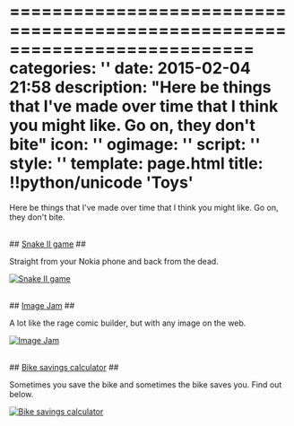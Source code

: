 ===========================================================================
categories: ''
date: 2015-02-04 21:58
description: "Here be things that I've made over time that I think you might like. Go on, they don't bite"
icon: ''
ogimage: ''
script: ''
style: ''
template: page.html
title: !!python/unicode 'Toys'
===========================================================================

Here be things that I've made over time that I think you might like. Go on, they don't bite.



<br>
## <a href="/snake/" target="_blank">Snake II game</a> ##

Straight from your Nokia phone and back from the dead.

<a href="/snake/" target="_blank"><img class="img-full" src="snake.png" alt="Snake II game"></a>



<br>
## <a href="/image-jam/" target="_blank">Image Jam</a> ##

A lot like the rage comic builder, but with any image on the web.

<a href="/image-jam/" target="_blank"><img class="img-full" src="image-jam.png" alt="Image Jam"></a>



<br>
## <a href="/toys/bike-savings-calculator/" target="_blank">Bike savings calculator</a> ##

Sometimes you save the bike and sometimes the bike saves you. Find out below.

<a href="/toys/bike-savings-calculator/" target="_blank"><img class="img-full" src="bike-savings-calculator.png" alt="Bike savings calculator"></a>
